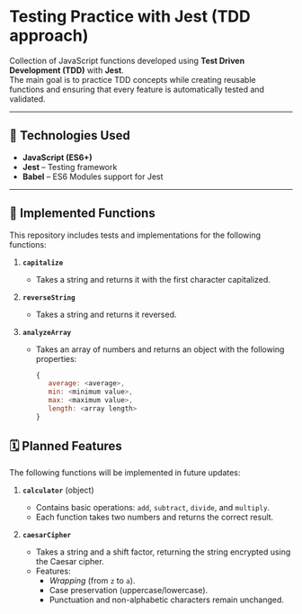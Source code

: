 # Testing Practice with Jest (TDD approach)

Collection of JavaScript functions developed using **Test Driven Development (TDD)** with **Jest**.  
The main goal is to practice TDD concepts while creating reusable functions and ensuring that every feature is automatically tested and validated.

---

## 🚀 Technologies Used
- **JavaScript (ES6+)**
- **Jest** – Testing framework
- **Babel** – ES6 Modules support for Jest

---

## 📌 Implemented Functions
This repository includes tests and implementations for the following functions:

1. **`capitalize`**  
   - Takes a string and returns it with the first character capitalized.

2. **`reverseString`**  
   - Takes a string and returns it reversed.

3. **`analyzeArray`**  
   - Takes an array of numbers and returns an object with the following properties:
     ```js
     {
        average: <average>,
        min: <minimum value>,
        max: <maximum value>,
        length: <array length>
     }
     ```
## 🗓 Planned Features
The following functions will be implemented in future updates:
1. **`calculator`** (object)  
   - Contains basic operations: `add`, `subtract`, `divide`, and `multiply`.  
   - Each function takes two numbers and returns the correct result.

2. **`caesarCipher`**  
   - Takes a string and a shift factor, returning the string encrypted using the Caesar cipher.  
   - Features:
     - *Wrapping* (from `z` to `a`).
     - Case preservation (uppercase/lowercase).
     - Punctuation and non-alphabetic characters remain unchanged.
